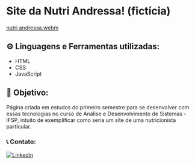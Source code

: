 # Site da Nutri Andressa! (fictícia)

[nutri andressa.webm](https://user-images.githubusercontent.com/81481716/209744401-af916ad9-c602-451c-903d-ebbf861aba81.webm)

## ⚙️ Linguagens e Ferramentas utilizadas:

- HTML
- CSS
- JavaScript

## 🎯 Objetivo:

Página criada em estudos do primeiro semestre para se desenvolver com essas tecnologias no curso de Análise e Desenvolvimento de Sistemas - IFSP, intuito de exemplificar como seria um site de uma nutricionista particular.

### 📞 Contato:

[![Linkedin](https://img.shields.io/badge/LinkedIn-0077B5?style=for-the-badge&logo=linkedin&logoColor=white)](https://www.linkedin.com/in/rafahcerqueira/)
